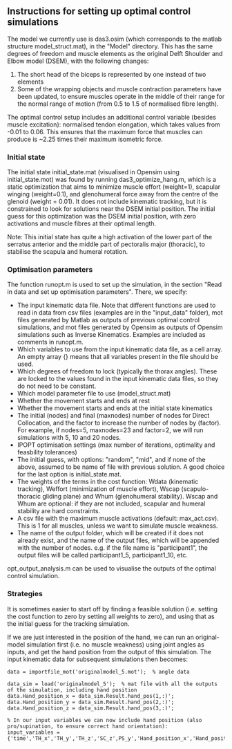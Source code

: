 ## Instructions for setting up optimal control simulations
The model we currently use is das3.osim (which corresponds to the matlab structure model_struct.mat), in the "Model" directory. This has the same degrees of freedom and muscle elements as the original Delft Shoulder and Elbow model (DSEM), with the following changes:
1. The short head of the biceps is represented by one instead of two elements
2. Some of the wrapping objects and muscle contraction parameters have been updated, to ensure muscles operate in the middle of their range for the normal range of motion (from 0.5 to 1.5 of normalised fibre length).  

The optimal control setup includes an additional control variable (besides muscle excitation): normalised tendon elongation, which takes values from -0.01 to 0.06. This ensures that the maximum force that muscles can produce is ~2.25 times their maximum isometric force.

### Initial state

The initial state initial_state.mat (visualised in Opensim using initial_state.mot) was found by running das3_optimize_hang.m, which is a static optimization that aims to minimize muscle effort (weight=1), scapular winging (weight=0.1), and glenohumeral force away from the centre of the glenoid (weight = 0.01). It does not include kinematic tracking, but it is constrained to look for solutions near the DSEM initial position. The initial guess for this optimization was the DSEM initial position, with zero activations and muscle fibres at their optimal length.

Note: This initial state has quite a high activation of the lower part of the serratus anterior and the middle part of pectoralis major (thoracic), to stabilise the scapula and humeral rotation.

### Optimisation parameters

The function runopt.m is used to set up the simulation, in the section "Read in data and set up optimisation parameters". There, we specify:
- The input kinematic data file. Note that different functions are used to read in data from csv files (examples are in the "input_data" folder), mot files generated by Matlab as outputs of previous optimal control simulations, and mot files generated by Opensim as outputs of Opensim simulations such as Inverse Kinematics. Examples are included as comments in runopt.m.
- Which variables to use from the input kinematic data file, as a cell array. An empty array {} means that all variables present in the file should be used.
- Which degrees of freedom to lock (typically the thorax angles). These are locked to the values found in the input kinematic data files, so they do not need to be constant.
- Which model parameter file to use (model_struct.mat)
- Whether the movement starts and ends at rest
- Whether the movement starts and ends at the initial state kinematics
- The initial (nodes) and final (maxnodes) number of nodes for Direct Collocation, and the factor to increase the number of nodes by (factor). For example, if nodes=5, maxnodes=23 and factor=2, we will run simulations with 5, 10 and 20 nodes.
- IPOPT optimisation settings (max number of iterations, optimality and feasbility tolerances)
- The initial guess, with options: "random", "mid", and if none of the above, assumed to be name of file with previous solution. A good choice for the last option is initial_state.mat.
- The weights of the terms in the cost function: Wdata (kinematic tracking), Weffort (minimization of muscle effort), Wscap (scapulo-thoracic gliding plane) and Whum (glenohumeral stability). Wscap and Whum are optional: if they are not included, scapular and humeral stability are hard constraints.
- A csv file with the maximum muscle activations (default: max_act.csv). This is 1 for all muscles, unless we want to simulate muscle weakness.
- The name of the output folder, which will be created if it does not already exist, and the name of the output files, which will be appended with the number of nodes. e.g. if the file name is "participant1", the output files will be called participant1_5, participant1_10, etc.

opt_output_analysis.m can be used to visualise the outputs of the optimal control simulation.

### Strategies
It is sometimes easier to start off by finding a feasible solution (i.e. setting the cost function to zero by setting all weights to zero), and using that as the initial guess for the tracking simulation.

If we are just interested in the position of the hand, we can run an original-model simulation first (i.e. no muscle weakness) using joint angles as inputs, and get the hand position from the output of this simulation. The input kinematic data for subsequent simulations then becomes:

```
data = importfile_mot('originalmodel_5.mot');  % angle data

data_sim = load('originalmodel_5');  % mat file with all the outputs of the simulation, including hand position
data.Hand_position_x = data_sim.Result.hand_pos(1,:)';
data.Hand_position_y = data_sim.Result.hand_pos(2,:)';
data.Hand_position_z = data_sim.Result.hand_pos(3,:)';

% In our input variables we can now include hand position (also pro/supination, to ensure correct hand orientation):
input_variables = {'time','TH_x','TH_y','TH_z','SC_z',PS_y','Hand_position_x','Hand_position_y','Hand_position_z'};
```
